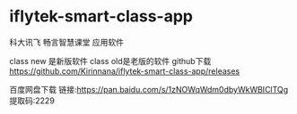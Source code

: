 # iflytek-smart-class-app
科大讯飞 畅言智慧课堂  应用软件

class new 是新版软件 class old是老版的软件
github下载
https://github.com/Kirinnana/iflytek-smart-class-app/releases

百度网盘下载
链接:https://pan.baidu.com/s/1zNOWqWdm0dbyWkWBIClTQg 提取码:2229

